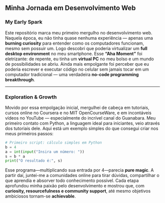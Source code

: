 ## Minha Jornada em Desenvolvimento Web

### My Early Spark  
Este repositório marca meu primeiro mergulho no desenvolvimento web. Naquela época, eu não tinha quase nenhuma experiência — apenas uma **burning curiosity** para entender como os computadores funcionam, mesmo sem possuir um. Logo descobri que poderia virtualizar um **full desktop environment** no meu smartphone. Esse **“Aha Moment”** foi eletrizante: de repente, eu tinha um **virtual PC** no meu bolso e um mundo de possibilidades se abriu. Ainda mais empolgante foi perceber que eu poderia escrever e executar código no celular sem jamais tocar em um computador tradicional — uma verdadeira **no-code programming breakthrough**.

---

### Exploration & Growth  
Movido por essa empolgação inicial, mergulhei de cabeça em tutoriais, cursos online no Coursera e no MIT OpenCourseWare, e em incontáveis vídeos no YouTube — especialmente do incrível canal do Guanabara. Meu primeiro contato com Python, a linguagem ideal para iniciantes, veio através dos tutoriais dele. Aqui está um exemplo simples do que consegui criar nos meus primeiros passos:

```python
# Primeiro script: cálculo simples em Python
b = 4
a = int(input("Insira um número: "))
s = b * a
print("O resultado é:", s)
```
Esse programa—multiplicando sua entrada por 4—parecia **pure magic**. A partir daí, juntei-me a comunidades online para tirar dúvidas, compartilhar o que aprendia e absorver todo conhecimento possível. Cada etapa aprofundou minha paixão pelo desenvolvimento e mostrou que, com **curiosity, resourcefulness e community support**, até mesmo objetivos ambiciosos tornam-se **achievable**.
